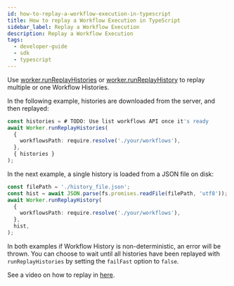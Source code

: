 ```yaml
---
id: how-to-replay-a-workflow-execution-in-typescript
title: How to replay a Workflow Execution in TypeScript
sidebar_label: Replay a Workflow Execution
description: Replay a Workflow Execution
tags:
  - developer-guide
  - sdk
  - typescript
---
```


Use [worker.runReplayHistories](https://typescript.temporal.io/api/classes/worker.Worker#runreplayhistories)
or [worker.runReplayHistory](https://typescript.temporal.io/api/classes/worker.Worker#runreplayhistory)
to replay multiple or one Workflow Histories.

In the following example, histories are downloaded from the server, and then replayed:

```ts
const histories = # TODO: Use list workflows API once it's ready
await Worker.runReplayHistories(
  {
    workflowsPath: require.resolve('./your/workflows'),
  },
  { histories }
);
```

In the next example, a single history is loaded from a JSON file on disk:

```ts
const filePath = './history_file.json';
const hist = await JSON.parse(fs.promises.readFile(filePath, 'utf8'));
await Worker.runReplayHistory(
  {
    workflowsPath: require.resolve('./your/workflows'),
  },
  hist,
);
```

In both examples if Workflow History is non-deterministic, an error will be thrown. You can choose
to wait until all histories have been replayed with `runReplayHistories` by setting the `failFast`
option to `false`.

See a video on how to replay in [here](https://www.youtube.com/watch?v=fN5bIL7wc5M).

